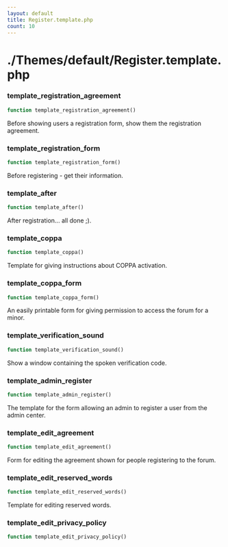 ```yaml
---
layout: default
title: Register.template.php
count: 10
---
```


# ./Themes/default/Register.template.php

### template_registration_agreement

```php
function template_registration_agreement()
```
Before showing users a registration form, show them the registration agreement.



### template_registration_form

```php
function template_registration_form()
```
Before registering - get their information.



### template_after

```php
function template_after()
```
After registration... all done ;).



### template_coppa

```php
function template_coppa()
```
Template for giving instructions about COPPA activation.



### template_coppa_form

```php
function template_coppa_form()
```
An easily printable form for giving permission to access the forum for a minor.



### template_verification_sound

```php
function template_verification_sound()
```
Show a window containing the spoken verification code.



### template_admin_register

```php
function template_admin_register()
```
The template for the form allowing an admin to register a user from the admin center.



### template_edit_agreement

```php
function template_edit_agreement()
```
Form for editing the agreement shown for people registering to the forum.



### template_edit_reserved_words

```php
function template_edit_reserved_words()
```
Template for editing reserved words.



### template_edit_privacy_policy

```php
function template_edit_privacy_policy()
```

